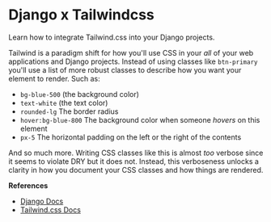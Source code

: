 # Django x Tailwindcss

Learn how to integrate Tailwind.css into your Django projects.

Tailwind is a paradigm shift for how you'll use CSS in your _all_ of your web applications and Django projects.  Instead of using classes like `btn-primary` you'll use a list of more robust classes to describe how you want your element to render. Such as:

- `bg-blue-500` (the background color)
- `text-white` (the text color)
- `rounded-lg` The border radius
- `hover:bg-blue-800` The background color when someone _hovers_ on this element
- `px-5` The horizontal padding on the left or the right of the contents

And so much more. Writing CSS classes like this is almost _too_ verbose since it seems to violate DRY but it does not. Instead, this verboseness unlocks a clarity in how you document your CSS classes and how things are rendered. 


__References__
- [Django Docs](https://djangoproject.com)
- [Tailwind.css Docs](https://tailwindcss.com)